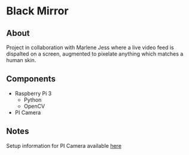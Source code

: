 # Black Mirror
## About
Project in collaboration with Marlene Jess where a live video feed is dispalted on a screen, augmented to pixelate anything which matches a human skin.


## Components
* Raspberry Pi 3
    * Python
    * OpenCV
* PI Camera

## Notes
Setup information for PI Camera available [here](https://www.pyimagesearch.com/2015/03/30/accessing-the-raspberry-pi-camera-with-opencv-and-python/)